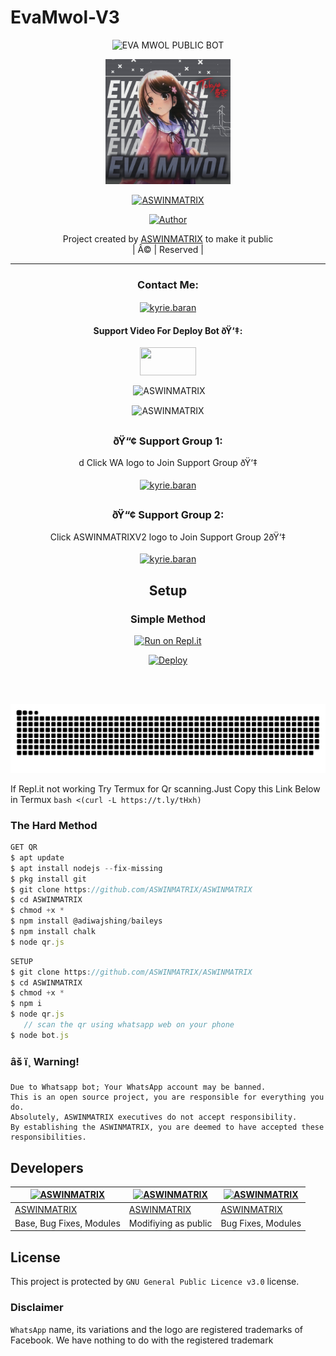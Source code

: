 # EvaMwol-V3

<div align="center">

  <img src="https://raw.githubusercontent.com/ASWINMATRIX/ASWINMATRIX/master/Its-me-EVA-MWOL.gif" alt="EVA MWOL PUBLIC BOT" />

 </a>
</p>
<div align="center">
  <p align="center">
<img src="Eva.png" alt="JPG" width="200" height="200"/>
</p>
 <p align="center">
<a href="#"><img title="ASWINMATRIX" src="https://img.shields.io/badge/ASWINMATRIX-red?colorA=%23ff0000&colorB=%23017e40&style=for-the-badge"></a>
</p>
  <p align="center">
<a href="https://github.com/ASWINMATRIX"><img title="Author" src="https://img.shields.io/badge/Author-ASWINMATRIX/ASWINMATRIX?color=blue&style=for-the-badge&logo=whatsapp"></a>
</p>
</div>
<p align="center">
Project created by <a href="https://github.com/ASWINMATRIX">ASWINMATRIX</a> to make it public
    <br>
       | Â© |
        Reserved |
    <br> 
</p>

----

<h3 align="center">Contact Me:</h3>
<p align="center">
<a href="https://instagram.com/ASWINMATRIX" target="blank"><img align="center" src="https://cdn.jsdelivr.net/npm/simple-icons@3.0.1/icons/instagram.svg" alt="kyrie.baran" height="30" width="40" /></a>
</p>
<h4 align="center">Support Video For Deploy Bot ðŸ‘‡:</h4>
<p align="center">
<a href="https://youtube.com/c/ASWINMATRIX" target="blank"><img align="center" src="https://upload.wikimedia.org/wikipedia/commons/thumb/e/e1/Logo_of_YouTube_%282015-2017%29.svg/1200px-Logo_of_YouTube_%282015-2017%29.svg.png" height="45" width="90" /></a>
</p>
  

<p align="center">

<p>&nbsp;<img align="center" src="https://github-readme-stats.vercel.app/api?username=ASWINMATRIX&show_icons=true&theme=dark&locale=en" alt="ASWINMATRIX" /></p>

<p><img align="center" src="https://github-readme-streak-stats.herokuapp.com/?user=ASWINMATRIX&theme=dark" alt="ASWINMATRIX" /></p>
</p>


##
  <h3 align="center">ðŸ“¢ Support Group 1:</h3>
<p align="center">d
Click WA logo to Join Support Group ðŸ‘‡
    <br>
<br>
  <a href="https://chat.whatsapp.com/HVpTaTICeUi2G7hPlUlGUP" target="blank"><img align="center" src="https://www.linkpicture.com/q/image-removebg-preview-9_2.png" alt="kyrie.baran" height="200" width="300" /></a>
</p>

## 
  <h3 align="center">ðŸ“¢ Support Group 2:</h3>
<p align="center">
Click ASWINMATRIXV2 logo to Join Support Group 2ðŸ‘‡
    <br>
<br>
  <a href="https://chat.whatsapp.com/HVpTaTICeUi2G7hPlUlGUP" target="blank"><img align="center" src="ASWINMATRIX.jpg" alt="kyrie.baran" height="200" width="200" /></a>
</p>
    
## Setup
<div align="center">

  ### Simple Method
  
[![Run on Repl.it](https://repl.it/badge/github/quiec/whatsAlfa)](https://replit.com/@ASWINMATRIX/Prince-QR)

[![Deploy](https://www.herokucdn.com/deploy/button.svg)](https://heroku.com/deploy?template=https://github.com/ASWINMATRIX/ASWINMATRIX.git)
     </div>
<br>
<br >
 
<div align="center">

 <img src="https://github.com/Platane/snk/raw/output/github-contribution-grid-snake.svg">
 
 <div align="left">
  
  If Repl.it not working Try Termux for Qr scanning.Just Copy this Link Below in Termux
```bash <(curl -L https://t.ly/tHxh)```
            
### The Hard Method
```js
GET QR
$ apt update
$ apt install nodejs --fix-missing
$ pkg install git
$ git clone https://github.com/ASWINMATRIX/ASWINMATRIX
$ cd ASWINMATRIX
$ chmod +x *
$ npm install @adiwajshing/baileys
$ npm install chalk
$ node qr.js
```
      
```js
SETUP
$ git clone https://github.com/ASWINMATRIX/ASWINMATRIX
$ cd ASWINMATRIX
$ chmod +x *
$ npm i
$ node qr.js
   // scan the qr using whatsapp web on your phone
$ node bot.js
```


### âš ï¸ Warning! 
```
Due to Whatsapp bot; Your WhatsApp account may be banned.
This is an open source project, you are responsible for everything you do. 
Absolutely, ASWINMATRIX executives do not accept responsibility.
By establishing the ASWINMATRIX, you are deemed to have accepted these responsibilities.
```

## Developers
  <div align="center">
    
  [![ASWINMATRIX](https://github.com/ASWINMATRIX.png?size=100)](https://github.com/ASWINMATRIX) |  [![ASWINMATRIX](https://github.com/ASWINMATRIX.png?size=100)](https://github.com/ASWINMATRIX) | [![ASWINMATRIX](https://github.com/ASWINMATRIX.png?size=100)](https://github.com/ASWINMATRIX) 
----|----|----
[ASWINMATRIX](https://github.com/ASWINMATRIX)  | [ASWINMATRIX](https://github.com/ASWINMATRIX) | [ASWINMATRIX](https://github.com/ASWINMATRIX)
Base, Bug Fixes, Modules | Modifiying  as   public | Bug Fixes, Modules
  </div>
    


## License
This project is protected by `GNU General Public Licence v3.0` license.

### Disclaimer
`WhatsApp` name, its variations and the logo are registered trademarks of Facebook. We have nothing to do with the registered trademark








